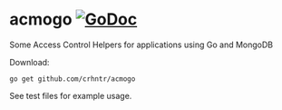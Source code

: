 # acmogo [![GoDoc](https://godoc.org/github.com/crhntr/acmogo?status.svg)](https://godoc.org/github.com/crhntr/acmogo)
Some Access Control Helpers for applications using Go and MongoDB

Download:
```shell
go get github.com/crhntr/acmogo
```

See test files for example usage.

